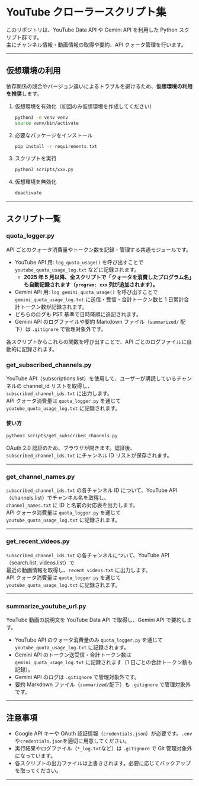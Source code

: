 # YouTube クローラースクリプト集

このリポジトリは、YouTube Data API や Gemini API を利用した Python スクリプト群です。  
主にチャンネル情報・動画情報の取得や要約、API クォータ管理を行います。

---

## 仮想環境の利用

依存関係の競合やバージョン違いによるトラブルを避けるため、**仮想環境の利用を推奨**します。

1. 仮想環境を有効化（初回のみ仮想環境を作成してください）

   ```sh
   python3 -m venv venv
   source venv/bin/activate
   ```

2. 必要なパッケージをインストール

   ```sh
   pip install -r requirements.txt
   ```

3. スクリプトを実行

   ```sh
   python3 scripts/xxx.py
   ```

4. 仮想環境を無効化

   ```sh
   deactivate
   ```

---

## スクリプト一覧

### quota_logger.py

API ごとのクォータ消費量やトークン数を記録・管理する共通モジュールです。

- YouTube API 用: `log_quota_usage()` を呼び出すことで `youtube_quota_usage_log.txt` などに記録されます。
  - **2025 年 5 月以降、全スクリプトで「クォータを消費したプログラム名」も自動記録されます（`program: xxx` 列が追加されます）。**
- Gemini API 用: `log_gemini_quota_usage()` を呼び出すことで `gemini_quota_usage_log.txt` に送信・受信・合計トークン数と 1 日累計合計トークン数が記録されます。
- どちらのログも PST 基準で日時降順に追記されます。
- Gemini API のログファイルや要約 Markdown ファイル（`summarized/` 配下）は `.gitignore` で管理対象外です。

各スクリプトからこれらの関数を呼び出すことで、API ごとのログファイルに自動的に記録されます。

### get_subscribed_channels.py

YouTube API（subscriptions.list）を使用して、ユーザーが購読しているチャンネルの channel_id リストを取得し、  
`subscribed_channel_ids.txt` に出力します。  
API クォータ消費量は `quota_logger.py` を通じて `youtube_quota_usage_log.txt` に記録されます。

#### 使い方

```sh
python3 scripts/get_subscribed_channels.py
```

OAuth 2.0 認証のため、ブラウザが開きます。認証後、`subscribed_channel_ids.txt` にチャンネル ID リストが保存されます。

---

### get_channel_names.py

`subscribed_channel_ids.txt` の各チャンネル ID について、YouTube API（channels.list）でチャンネル名を取得し、  
`channel_names.txt` に ID と名前の対応表を出力します。  
API クォータ消費量は `quota_logger.py` を通じて `youtube_quota_usage_log.txt` に記録されます。

---

### get_recent_videos.py

`subscribed_channel_ids.txt` の各チャンネルについて、YouTube API（search.list, videos.list）で  
最近の動画情報を取得し、`recent_videos.txt` に出力します。  
API クォータ消費量は `quota_logger.py` を通じて `youtube_quota_usage_log.txt` に記録されます。

---

### summarize_youtube_url.py

YouTube 動画の説明文を YouTube Data API で取得し、Gemini API で要約します。

- YouTube API のクォータ消費量のみ `quota_logger.py` を通じて `youtube_quota_usage_log.txt` に記録されます。
- Gemini API のトークン送受信・合計トークン数は `gemini_quota_usage_log.txt` に記録されます（1 日ごとの合計トークン数も記録）。
- Gemini API のログは `.gitignore` で管理対象外です。
- 要約 Markdown ファイル（`summarized/`配下）も `.gitignore` で管理対象外です。

---

## 注意事項

- Google API キーや OAuth 認証情報（`credentials.json`）が必要です。`.env`や`credentials.json`を適切に用意してください。
- 実行結果やログファイル（`*_log.txt`など）は `.gitignore` で Git 管理対象外になっています。
- 各スクリプトの出力ファイルは上書きされます。必要に応じてバックアップを取ってください。

---
